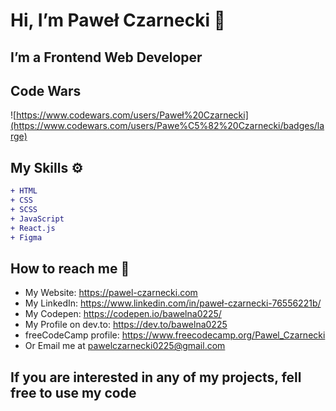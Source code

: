 # Hi, I’m Paweł Czarnecki 👋
## I’m a Frontend Web Developer
## Code Wars
![https://www.codewars.com/users/Paweł%20Czarnecki](https://www.codewars.com/users/Pawe%C5%82%20Czarnecki/badges/large)
## My Skills ⚙
``` diff
+ HTML
+ CSS
+ SCSS
+ JavaScript
+ React.js
+ Figma
```
## How to reach me 💬
  -  My Website: https://pawel-czarnecki.com
  -  My LinkedIn: https://www.linkedin.com/in/paweł-czarnecki-76556221b/
  -  My Codepen: https://codepen.io/bawelna0225/
  -  My Profile on dev.to: https://dev.to/bawelna0225
  -  freeCodeCamp profile: https://www.freecodecamp.org/Pawel_Czarnecki
  -  Or Email me at pawelczarnecki0225@gmail.com
## If you are interested in any of my projects, fell free to use my code

<!---
Bawelna0225/Bawelna0225 is a ✨ special ✨ repository because its `README.md` (this file) appears on your GitHub profile.
You can click the Preview link to take a look at your changes.
--->
